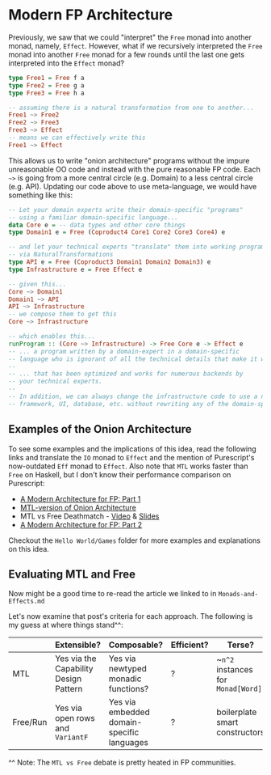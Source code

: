 # Modern FP Architecture

Previously, we saw that we could "interpret" the `Free` monad into another monad, namely, `Effect`. However, what if we recursively interpreted the `Free` monad into another `Free` monad for a few rounds until the last one gets interpreted into the `Effect` monad?
```purescript
type Free1 = Free f a
type Free2 = Free g a
type Free3 = Free h a

-- assuming there is a natural transformation from one to another...
Free1 ~> Free2
Free2 ~> Free3
Free3 ~> Effect
-- means we can effectively write this
Free1 ~> Effect
```
This allows us to write "onion architecture" programs without the impure unreasonable OO code and instead with the pure reasonable FP code. Each `~>` is going from a more central circle (e.g. Domain) to a less central circle (e.g. API). Updating our code above to use meta-language, we would have something like this:
```purescript
-- Let your domain experts write their domain-specific "programs"
-- using a familiar domain-specific language...
data Core e = -- data types and other core things
type Domain1 e = Free (Coproduct4 Core1 Core2 Core3 Core4) e

-- and let your technical experts "translate" them into working programs
-- via NaturalTransformations
type API e = Free (Coproduct3 Domain1 Domain2 Domain3) e
type Infrastructure e = Free Effect e

-- given this...
Core ~> Domain1
Domain1 ~> API
API ~> Infrastructure
-- we compose them to get this
Core ~> Infrastructure

-- which enables this...
runProgram :: (Core ~> Infrastructure) -> Free Core e -> Effect e
-- ... a program written by a domain-expert in a domain-specific
-- language who is ignorant of all the technical details that make it work...
--
-- ... that has been optimized and works for numerous backends by
-- your technical experts.
--
-- In addition, we can always change the infrastructure code to use a new
-- framework, UI, database, etc. without rewriting any of the domain-specific code.
```

## Examples of the Onion Architecture

To see some examples and the implications of this idea, read the following links and translate the `IO` monad to `Effect` and the mention of Purescript's now-outdated `Eff` monad to `Effect`. Also note that `MTL` works faster than `Free` on Haskell, but I don't know their performance comparison on Purescript:
- [A Modern Architecture for FP: Part 1](http://degoes.net/articles/modern-fp)
- [MTL-version of Onion Architecture](https://gist.github.com/ocharles/6b1b9440b3513a5e225e)
- MTL vs Free Deathmatch - [Video](https://www.youtube.com/watch?v=JLevNswzYh8) & [Slides](https://www.slideshare.net/jdegoes/mtl-versus-free)
- [A Modern Architecture for FP: Part 2](http://degoes.net/articles/modern-fp-part-2)

Checkout the `Hello World/Games` folder for more examples and explanations on this idea.

## Evaluating MTL and Free

Now might be a good time to re-read the article we linked to in `Monads-and-Effects.md`

Let's now examine that post's criteria for each approach. The following is my guess at where things stand^^:

| | Extensible? | Composable? | Efficient? | Terse? | Inferrable?
| - | - | - | - | - | - |
| MTL | Yes via the Capability Design Pattern | Yes via newtyped monadic functions? | ? | ~`n^2` instances for `Monad[Word]` | ? |
| Free/Run | Yes via open rows and `VariantF` | Yes via embedded domain-specific languages | ? | boilerplate smart constructors | ? |

^^ Note: The `MTL vs Free` debate is pretty heated in FP communities.
